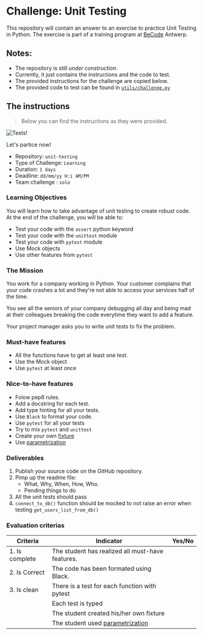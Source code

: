 # Challenge: Unit Testing

This repository will contain an answer to an exercise to practice Unit Testing
in Python. The exercise is part of a training program at
[BeCode](https://becode.org/) Antwerp.

## Notes:

* The repository is still _under construction_.
* Currently, it just contains the instructions and the code to test.
* The provided instructions for the challenge are copied below.
* The provided code to test can be found in [`utils/challenge.py`](./utils/challenge.py)

## The instructions

> Below you can find the instructions as they were provided.

![Tests!](https://media.giphy.com/media/gw3IWyGkC0rsazTi/giphy.gif)

Let's partice now!

- Repository: `unit-testing`
- Type of Challenge: `Learning`
- Duration: `1 days`
- Deadline: `dd/mm/yy H:i AM/PM`
- Team challenge : `solo`

### Learning Objectives
You will learn how to take advantage of unit testing to create robust code.
At the end of the challenge, you will be able to:
- Test your code with the `assert` python keyword
- Test your code with the `unittest` module
- Test your code with `pytest` module
- Use Mock objects
- Use other features from `pytest`

### The Mission
You work for a company working in Python. Your customer complains that
your code crashes a lot and they're not able to access your services
half of the time.

You see all the seniors of your company debugging all day and being mad
at their colleagues breaking the code everytime they want to add a feature.

Your project manager asks you to write unit tests to fix the problem.

### Must-have features
- All the functions have to get at least one test.
- Use the Mock object
- Use `pytest` at least once

### Nice-to-have features
- Folow pep8 rules.
- Add a docstring for each test.
- Add type hinting for all your tests.
- Use `Black` to format your code.
- Use `pytest` for all your tests
- Try to mix `pytest` and `unittest`
- Create your own [fixture](https://www.tutorialspoint.com/pytest/pytest_fixtures.htm)
- Use [parametrization](https://docs.pytest.org/en/latest/parametrize.html#:~:text=pytest%20enables%20test%20parametrization%20at%20several%20levels%3A%20pytest.fixture%28%29,one%20to%20define%20custom%20parametrization%20schemes%20or%20extensions)

### Deliverables
1. Publish your source code on the GitHub repository.
2. Pimp up the readme file:
	- What, Why, When, How, Who.
	- Pending things to do
3. All the unit tests should pass
4. `connect_to_db()` function should be mocked to not raise an error when testing `get_users_list_from_db()`

### Evaluation criterias
| Criteria       | Indicator                                                                             | Yes/No |
|----------------|---------------------------------------------------------------------------------------|--------|
| 1. Is complete | The student has realized all must-have features.                                      |        |
| 2. Is Correct  | The code has been formated using Black.                                               |        |
| 3. Is clean    | There is a test for each function with pytest                                         |        |
|                | Each test is typed                                                                    |        |
|                | The student created his/her own fixture                                               |        |
|                | The student used [parametrization](https://docs.pytest.org/en/latest/parametrize.html#:~:text=pytest%20enables%20test%20parametrization%20at%20several%20levels%3A%20pytest.fixture%28%29,one%20to%20define%20custom%20parametrization%20schemes%20or%20extensions.)                                                                    |        |
